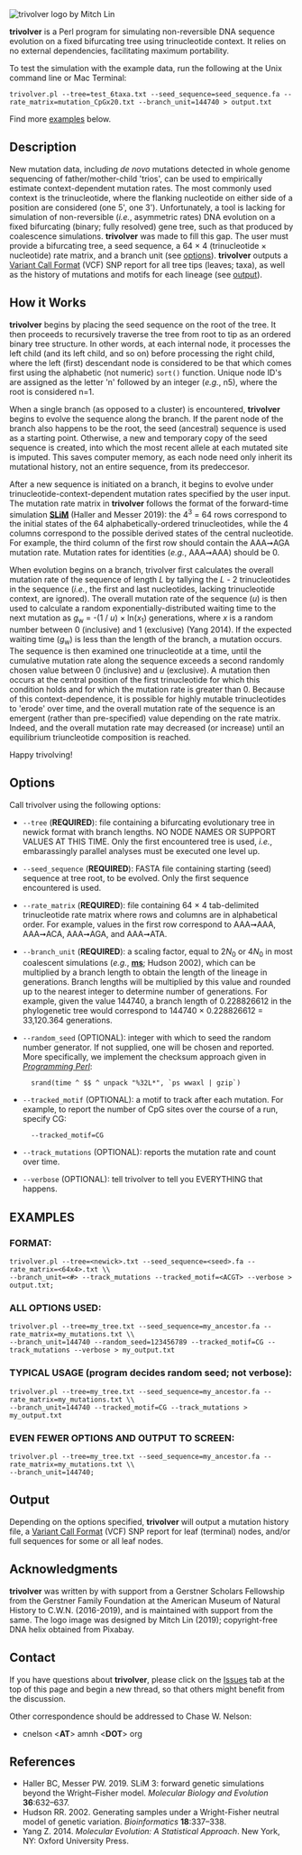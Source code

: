 <img src="https://github.com/chasewnelson/trivolver/blob/master/trivolver_logo.png?raw=true" title="trivolver logo by Mitch Lin" alt="trivolver logo by Mitch Lin" align="middle">

**trivolver** is a Perl program for simulating non-reversible DNA sequence evolution on a fixed bifurcating tree using trinucleotide context. It relies on no external dependencies, facilitating maximum portability.

To test the simulation with the example data, run the following at the Unix command line or Mac Terminal:

`trivolver.pl --tree=test_6taxa.txt --seed_sequence=seed_sequence.fa --rate_matrix=mutation_CpGx20.txt --branch_unit=144740 > output.txt`

Find more [examples](#examples) below.

## <a name="description"></a>Description

New mutation data, including *de novo* mutations detected in whole genome sequencing of father/mother-child 'trios', can be used to empirically estimate context-dependent mutation rates. The most commonly used context is the trinucleotide, where the flanking nucleotide on either side of a position are considered (one 5', one 3'). Unfortunately, a tool is lacking for simulation of non-reversible (*i.e.*, asymmetric rates) DNA evolution on a fixed bifurcating (binary; fully resolved) gene tree, such as that produced by coalescence simulations. **trivolver** was made to fill this gap. The user must provide a bifurcating tree, a seed sequence, a 64 × 4 (trinucleotide × nucleotide) rate matrix, and a branch unit (see [options](#options)). **trivolver** outputs a <a target="_blank" href="https://github.com/samtools/hts-specs">Variant Call Format</a> (VCF) SNP report for all tree tips (leaves; taxa), as well as the history of mutations and motifs for each lineage (see [output](#output)).

## <a name="how-it-works"></a>How it Works

**trivolver** begins by placing the seed sequence on the root of the tree. It then proceeds to recursively traverse the tree from root to tip as an ordered binary tree structure. In other words, at each internal node, it processes the left child (and its left child, and so on) before processing the right child, where the left (first) descendant node is considered to be that which comes first using the alphabetic (not numeric) `sort()` function. Unique node ID's are assigned as the letter 'n' followed by an integer (*e.g.*, n5), where the root is considered n=1.

When a single branch (as opposed to a cluster) is encountered, **trivolver** begins to evolve the sequence along the branch. If the parent node of the branch also happens to be the root, the seed (ancestral) sequence is used as a starting point. Otherwise, a new and temporary copy of the seed sequence is created, into which the most recent allele at each mutated site is imputed. This saves computer memory, as each node need only inherit its mutational history, not an entire sequence, from its predeccesor.

After a new sequence is initiated on a branch, it begins to evolve under trinucleotide-context-dependent mutation rates specified by the user input. The mutation rate matrix in **trivolver** follows the format of the forward-time simulation <a target="_blank" href="https://messerlab.org/slim/">**SLiM**</a> (Haller and Messer 2019): the 4<sup>3</sup> = 64 rows correspond to the initial states of the 64 alphabetically-ordered trinucleotides, while the 4 columns correspond to the possible derived states of the central nucleotide. For example, the third column of the first row should contain the AAA➞AGA mutation rate. Mutation rates for identities (*e.g.*, AAA➞AAA) should be 0.

When evolution begins on a branch, trivolver first calculates the overall mutation rate of the sequence of length *L* by tallying the *L* - 2 trinucleotides in the sequence (*i.e.*, the first and last nucleotides, lacking trinucleotide context, are ignored). The overall mutation rate of the sequence (*u*) is then used to calculate a random exponentially-distributed waiting time to the next mutation as *g*<sub>w</sub> = -(1 / *u*) × ln(*x*<sub>1</sub>) generations, where *x* is a random number between 0 (inclusive) and 1 (exclusive) (Yang 2014). If the expected waiting time (*g*<sub>w</sub>) is less than the length of the branch, a mutation occurs. The sequence is then examined one trinucleotide at a time, until the cumulative mutation rate along the sequence exceeds a second randomly chosen value between 0 (inclusive) and *u* (exclusive). A mutation then occurs at the central position of the first trinucleotide for which this condition holds and for which the mutation rate is greater than 0. Because of this context-dependence, it is possible for highly mutable trinucleotides to 'erode' over time, and the overall mutation rate of the sequence is an emergent (rather than pre-specified) value depending on the rate matrix. Indeed, and the overall mutation rate may decreased (or increase) until an equilibrium triuncleotide composition is reached.

Happy trivolving!

## <a name="options"></a>Options

Call trivolver using the following options:

* `--tree` (**REQUIRED**): file containing a bifurcating evolutionary tree in newick format with branch lengths. NO NODE NAMES OR SUPPORT VALUES AT THIS TIME. Only the first encountered tree is used, *i.e.*, embarassingly parallel analyses must be executed one level up.
* `--seed_sequence` (**REQUIRED**): FASTA file containing starting (seed) sequence at tree root, to be evolved. Only the first sequence encountered is used.
* `--rate_matrix` (**REQUIRED**): file containing 64 × 4 tab-delimited trinucleotide rate matrix where rows and columns are in alphabetical order. For example, values in the first row correspond to AAA➞AAA, AAA➞ACA, AAA➞AGA, and AAA➞ATA.
* `--branch_unit` (**REQUIRED**): a scaling factor, equal to 2*N*<sub>0</sub> or 4*N*<sub>0</sub> in most coalescent simulations (*e.g.*, <a target="_blank" href="https://home.uchicago.edu/rhudson1/source/mksamples.html">**ms**</a>; Hudson 2002), which can be multiplied by a branch length to obtain the length of the lineage in generations. Branch lengths will be multiplied by this value and rounded up to the nearest integer to determine number of generations. For example, given the value 144740, a branch length of 0.228826612 in the phylogenetic tree would correspond to 144740 × 0.228826612 = 33,120.364 generations.
* `--random_seed` (OPTIONAL): integer with which to seed the random number generator. If not supplied, one will be chosen and reported. More specifically, we implement the checksum approach given in <a target="_blank" href="https://en.wikipedia.org/wiki/Programming_Perl">*Programming Perl*</a>: 

		srand(time ^ $$ ^ unpack "%32L*", `ps wwaxl | gzip`)
		
* `--tracked_motif` (OPTIONAL): a motif to track after each mutation. For example, to report the number of CpG sites over the course of a run, specify CG:

		--tracked_motif=CG

* `--track_mutations` (OPTIONAL): reports the mutation rate and count over time.
* `--verbose` (OPTIONAL): tell trivolver to tell you EVERYTHING that happens.

## <a name="examples"></a>EXAMPLES

### FORMAT:

	trivolver.pl --tree=<newick>.txt --seed_sequence=<seed>.fa --rate_matrix=<64x4>.txt \\ 
	--branch_unit=<#> --track_mutations --tracked_motif=<ACGT> --verbose > output.txt;
	
### ALL OPTIONS USED:

	trivolver.pl --tree=my_tree.txt --seed_sequence=my_ancestor.fa --rate_matrix=my_mutations.txt \\
	--branch_unit=144740 --random_seed=123456789 --tracked_motif=CG --track_mutations --verbose > my_output.txt
	
### TYPICAL USAGE (program decides random seed; not verbose):

	trivolver.pl --tree=my_tree.txt --seed_sequence=my_ancestor.fa --rate_matrix=my_mutations.txt \\
	--branch_unit=144740 --tracked_motif=CG --track_mutations > my_output.txt

### EVEN FEWER OPTIONS AND OUTPUT TO SCREEN:

	trivolver.pl --tree=my_tree.txt --seed_sequence=my_ancestor.fa --rate_matrix=my_mutations.txt \\
	--branch_unit=144740;

## <a name="output"></a>Output

Depending on the options specified, **trivolver** will output a mutation history file, a <a target="_blank" href="https://github.com/samtools/hts-specs">Variant Call Format</a> (VCF) SNP report for leaf (terminal) nodes, and/or full sequences for some or all leaf nodes.

## <a name="acknowledgments"></a>Acknowledgments
**trivolver** was written by with support from a Gerstner Scholars Fellowship from the Gerstner Family Foundation at the American Museum of Natural History to C.W.N. (2016-2019), and is maintained with support from the same. The logo image was designed by Mitch Lin (2019); copyright-free DNA helix obtained from Pixabay.

## <a name="contact"></a>Contact
If you have questions about **trivolver**, please click on the <a target="_blank" href="https://github.com/chasewnelson/trivolver/issues">Issues</a> tab at the top of this page and begin a new thread, so that others might benefit from the discussion.

Other correspondence should be addressed to Chase W. Nelson: 

* cnelson <**AT**> amnh <**DOT**> org

## <a name="references"></a>References

* Haller BC, Messer PW. 2019. SLiM 3: forward genetic simulations beyond the Wright–Fisher model. *Molecular Biology and Evolution* **36**:632–637.
* Hudson RR. 2002. Generating samples under a Wright-Fisher neutral model of genetic variation. *Bioinformatics* **18**:337–338.
* Yang Z. 2014. *Molecular Evolution: A Statistical Approach*. New York, NY: Oxford University Press.